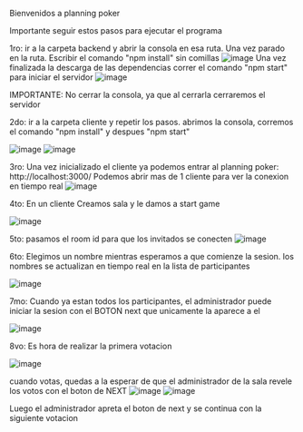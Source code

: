 Bienvenidos a planning poker

Importante seguir estos pasos para ejecutar el programa

1ro: ir a la carpeta backend y abrir la consola en esa ruta.
Una vez parado en la ruta. Escribir el comando
"npm install" sin comillas
![image](https://user-images.githubusercontent.com/99741281/169936115-38fd85d6-09e3-4e63-8bf9-19d0642700b3.png)
Una vez finalizada la descarga de las dependencias correr el comando "npm start" para iniciar el servidor
![image](https://user-images.githubusercontent.com/99741281/169936183-cb00d203-fbf9-4761-afea-7952644abdd0.png)

IMPORTANTE: No cerrar la consola, ya que al cerrarla cerraremos el servidor

2do: ir a la carpeta cliente y repetir los pasos.
abrimos la consola, corremos el comando "npm install" y despues "npm start"

![image](https://user-images.githubusercontent.com/99741281/169936349-89ab772f-a955-4937-9b29-b2322f44331f.png)
![image](https://user-images.githubusercontent.com/99741281/169936423-1161e787-e850-41ab-9842-2ab02228ca7c.png)

3ro: Una vez inicializado el cliente ya podemos entrar al planning poker: http://localhost:3000/
Podemos abrir mas de 1 cliente para ver la conexion en tiempo real
![image](https://user-images.githubusercontent.com/99741281/169936545-5761bcc6-9c0a-4ec2-b467-2539c644ad3f.png)

4to: En un cliente Creamos sala y le damos a start game

![image](https://user-images.githubusercontent.com/99741281/169936633-430d6e02-2b46-4d4e-aa55-37954722126d.png)

5to: pasamos el room id para que los invitados se conecten
![image](https://user-images.githubusercontent.com/99741281/169936692-0977d822-dca8-4faf-a70f-56f171918ffe.png)

6to: Elegimos un nombre mientras esperamos a que comienze la sesion. los nombres se actualizan en tiempo real en la lista de participantes

![image](https://user-images.githubusercontent.com/99741281/169936772-a666866e-ba8c-4911-9e9f-a0350c093338.png)

7mo: Cuando ya estan todos los participantes, el administrador puede iniciar la sesion con el BOTON next que unicamente la aparece a el

![image](https://user-images.githubusercontent.com/99741281/169936899-24221b39-7c51-4fee-a34e-700a7323bbf3.png)

8vo: Es hora de realizar la primera votacion

![image](https://user-images.githubusercontent.com/99741281/169936924-4a5aa4c6-e0c0-44bf-8770-923b740b1572.png)

cuando votas, quedas a la esperar de que el administrador de la sala revele los votos con el boton de NEXT
![image](https://user-images.githubusercontent.com/99741281/169937006-4b0d96ff-1c77-40e8-9631-1872c6130e3b.png)
![image](https://user-images.githubusercontent.com/99741281/169937024-277fe42b-4ce2-46e4-a2c6-2f7c788f3c4a.png)

Luego el administrador apreta el boton de next y se continua con la siguiente votacion







